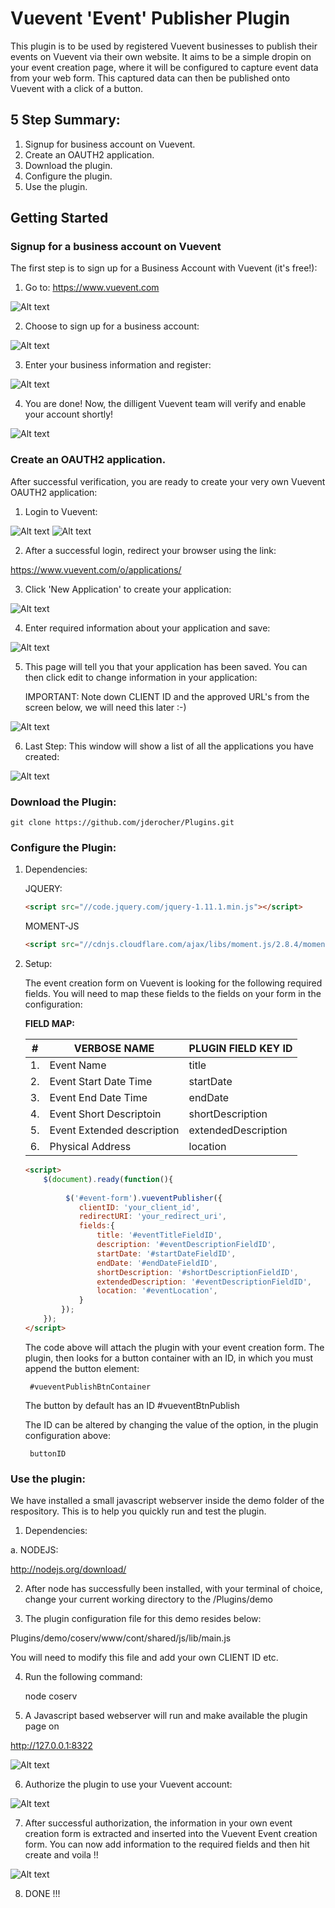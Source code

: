 # Vuevent 'Event' Publisher Plugin

This plugin is to be used by registered Vuevent businesses to publish their events on Vuevent via their own website. It aims to be a simple dropin on your event creation page, where it will be configured to capture event data from your web form. This captured data can then be published onto Vuevent with a click of a button.

## 5 Step Summary:

1. Signup for business account on Vuevent.
2. Create an OAUTH2 application.
3. Download the plugin.
4. Configure the plugin.
5. Use the plugin.

## Getting Started

### Signup for a business account on Vuevent

The first step is to sign up for a Business Account with Vuevent (it's free!):

1) Go to: https://www.vuevent.com
	
![Alt text](https://raw.github.com/jderocher/Plugins/master/screenshots/registration-step-1.png "Business Account Registration Step 1.")

2) Choose to sign up for a business account:

![Alt text](https://raw.github.com/jderocher/Plugins/master/screenshots/registration-step-2.png "Business Account Registration Step 2.")

3) Enter your business information and register:

![Alt text](https://raw.github.com/jderocher/Plugins/master/screenshots/registration-step-3.png "Business Account Registration Step 3.")

4) You are done! Now, the dilligent Vuevent team will verify and enable your account shortly!

![Alt text](https://raw.github.com/jderocher/Plugins/master/screenshots/registration-step-4.png "Business Account Registration Step 4.")
 

### Create an OAUTH2 application.

After successful verification, you are ready to create your very own Vuevent OAUTH2 application:

1) Login to Vuevent:

![Alt text](https://raw.github.com/jderocher/Plugins/master/screenshots/application-setup-step-1.png "OAUTH2 Application Setup Step 1.")
![Alt text](https://raw.github.com/jderocher/Plugins/master/screenshots/application-setup-step-2.png "OAUTH2 Application Setup Step 2.")

2) After a successful login, redirect your browser using the link:

https://www.vuevent.com/o/applications/
	
3) Click 'New Application' to create your application:

![Alt text](https://raw.github.com/jderocher/Plugins/master/screenshots/application-setup-step-3.png "OAUTH2 Application Setup Step 3.")

4) Enter required information about your application and save:

![Alt text](https://raw.github.com/jderocher/Plugins/master/screenshots/application-setup-step-4.png "OAUTH2 Application Setup Step 4.")

5) This page will tell you that your application has been saved. You can then click edit to change information in your application:

	IMPORTANT: Note down CLIENT ID and the approved URL's from the screen below, we will need this later :-)

![Alt text](https://raw.github.com/jderocher/Plugins/master/screenshots/application-setup-step-5.png "OAUTH2 Application Setup Step 5.")

6) Last Step: This window will show a list of all the applications you have created:

![Alt text](https://raw.github.com/jderocher/Plugins/master/screenshots/application-setup-step-6.png "OAUTH2 Application Setup Step 6.")



### Download the Plugin:

	git clone https://github.com/jderocher/Plugins.git

### Configure the Plugin:

1. Dependencies:
	
	JQUERY: 
	
	```html
	<script src="//code.jquery.com/jquery-1.11.1.min.js"></script>
	```
	
	MOMENT-JS

	```html
	<script src="//cdnjs.cloudflare.com/ajax/libs/moment.js/2.8.4/moment.min.js"></script>
	```

2. Setup:

	The event creation form on Vuevent is looking for the following required fields. You 
	will need to map these fields to the fields on your form in the configuration:
	
	**FIELD MAP:**
	
	|#  | VERBOSE NAME				| PLUGIN FIELD KEY ID |
	|---|-------------------------------|---------------------|
	|1. | Event Name				| title			 |
	|2. | Event Start Date Time		| startDate		 |
	|3. | Event End Date Time			| endDate			 |	
	|4. | Event Short Descriptoin		| shortDescription	 |
	|5. | Event Extended description	| extendedDescription |
	|6. | Physical Address			| location			 |

	```html 
	<script>
		$(document).ready(function(){
			
			 $('#event-form').vueventPublisher({
				clientID: 'your_client_id',
				redirectURI: 'your_redirect_uri',
				fields:{
					title: '#eventTitleFieldID',
					description: '#eventDescriptionFieldID',
					startDate: '#startDateFieldID',
					endDate: '#endDateFieldID',
					shortDescription: '#shortDescriptionFieldID',
					extendedDescription: '#eventDescriptionFieldID',
					location: '#eventLocation',
				}
			});
		});
	</script>
	```
	
	The code above will attach the plugin with your event creation form. The plugin, then looks for
	a button container with an ID, in which you must append the button element:
		
		#vueventPublishBtnContainer
		
	 The button by default has an ID 
	 	#vueventBtnPublish 
	 	
	 The ID can be altered by changing the value of the option, in the plugin configuration above:
	 	
	 	buttonID  

### Use the plugin:

We have installed a small javascript webserver inside the demo folder of the respository.
This is to help you quickly run and test the plugin.

1. Dependencies:

a. NODEJS: 

http://nodejs.org/download/

2. After node has successfully been installed, with your terminal of choice, 
change your current working directory to the <file-system-path>/Plugins/demo

3. The plugin configuration file for this demo resides below:

<file-system-path>Plugins/demo/coserv/www/cont/shared/js/lib/main.js
 
You will need to modify this file and add your own CLIENT ID etc.

4. Run the following command:

	node coserv
	
5. A Javascript based webserver will run and make available the plugin page on

http://127.0.0.1:8322

![Alt text](https://raw.github.com/jderocher/Plugins/master/screenshots/usage-step-1.png "Usage Step 1")

6. Authorize the plugin to use your Vuevent account:

![Alt text](https://raw.github.com/jderocher/Plugins/master/screenshots/usage-step-2.png "Usage Step 2")

7. After successful authorization, the information in your own event creation form is extracted and inserted into the Vuevent Event creation form. You can now add information to the required fields and then hit create and voila !!

![Alt text](https://raw.github.com/jderocher/Plugins/master/screenshots/usage-step-3.png "Usage Step 3")

8. DONE !!!

	 



	

